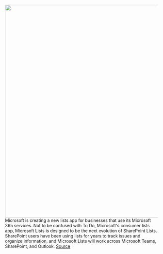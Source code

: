 <img src='https://cdn.vox-cdn.com/thumbor/qf_f_945jPEuTtBuWoFFVvG-XrE=/0x0:1569x1043/1200x0/filters:focal(0x0:1569x1043):no_upscale()/cdn.vox-cdn.com/uploads/chorus_asset/file/19986189/yPHPTBb.png' width='700px' /><br/>
Microsoft is creating a new lists app for businesses that use its Microsoft 365 services. Not to be confused with To Do, Microsoft's consumer lists app, Microsoft Lists is designed to be the next evolution of SharePoint Lists. SharePoint users have been using lists for years to track issues and organize information, and Microsoft Lists will work across Microsoft Teams, SharePoint, and Outlook.
<a href='https://www.theverge.com/2020/5/19/21263400/microsoft-lists-app-sharepoint-teams-outlook-integration-web-app-build'> Source <a/>